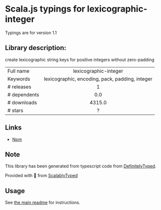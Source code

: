 
# Scala.js typings for lexicographic-integer

Typings are for version 1.1

## Library description:
create lexicographic string keys for positive integers without zero-padding

|                    |                 |
| ------------------ | :-------------: |
| Full name          | lexicographic-integer |
| Keywords           | lexicographic, encoding, pack, padding, integer |
| # releases         | 1 |
| # dependents       | 0.0 |
| # downloads        | 4315.0 |
| # stars            | ? |

## Links
- [Npm](https://www.npmjs.com/package/lexicographic-integer)
    


## Note
This library has been generated from typescript code from [DefinitelyTyped](https://definitelytyped.org).

Provided with :purple_heart: from [ScalablyTyped](https://github.com/oyvindberg/ScalablyTyped)

## Usage
See [the main readme](../../readme.md) for instructions.


